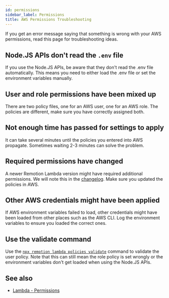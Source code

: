 ```yaml
---
id: permissions
sidebar_label: Permissions
title: AWS Permissions Troubleshooting
---
```


If you get an error message saying that something is wrong with your AWS permissions, read this page for troubleshooting ideas.

## Node.JS APIs don't read the `.env` file

If you use the Node.JS APIs, be aware that they don't read the .env file automatically. This means you need to either load the .env file or set the environment variables manually.

## User and role permissions have been mixed up

There are two policy files, one for an AWS user, one for an AWS role. The policies are different, make sure you have correctly assigned both.

## Not enough time has passed for settings to apply

It can take several minutes until the policies you entered into AWS propagate. Sometimes waiting 2-3 minutes can solve the problem.

## Required permissions have changed

A newer Remotion Lambda version might have required additional permissions. We will note this in the [changelog](/docs/lambda/changelog). Make sure you updated the policies in AWS.

## Other AWS credentials might have been applied

If AWS environment variables failed to load, other credentials might have been loaded from other places such as the AWS CLI. Log the environment variables to ensure you loaded the correct ones.

## Use the validate command

Use the [`npx remotion lambda policies validate`](/docs/lambda/cli/policies) command to validate the user policy. Note that this can still mean the role policy is set wrongly or the environment variables don't get loaded when using the Node.JS APIs.

## See also

- [Lambda - Permissions](/docs/lambda/permissions)
